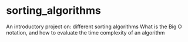 # sorting_algorithms
An introductory project on:  different sorting algorithms What is the Big O notation, and how to evaluate the time complexity of an algorithm
